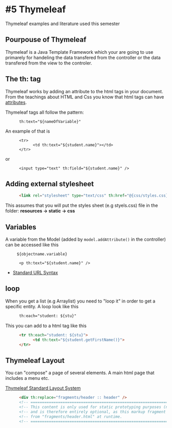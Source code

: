 # #5 Thymeleaf
Thymeleaf examples and literature used this semester

## Pourpouse of Thymeleaf
Thymeleaf is a Java Template Framework which your are going to use primarely for handeling the data transfered from the controller or the data transfered from the view to the controler. 

## The th: tag
Thymeleaf works by adding an attribute to the html tags in your document. From the teachings about HTML and Css you know that html tags can have [attributes](https://www.w3schools.com/html/html_attributes.asp). 

Thymeleaf tags all follow the pattern: 

````        
      th:text="${nameOfVariable}"
````     
An example of that is

````    
      <tr>
            <td th:text="${student.name}"></td>
      </tr>
````         
or  
````      
      <input type="text" th:field="${student.name}" />
````     
## Adding external stylesheet

````html    
      <link rel="stylesheet" type="text/css" th:href="@{css/styles.css}"/>
````   
This assumes that you will put the styles sheet (e.g styels.css) file in the folder:  **resources -> static -> css**


## Variables
A variable from the Model (added by ````model.addAttribute()```` in the controller) can be accessed like this 

````    
     ${objectname.variable} 
````    

````    
      <p th:text="${student.name}" />
````    

* [Standard URL Syntax](http://www.thymeleaf.org/doc/articles/standardurlsyntax.html)


## loop
When you get a list (e.g Arraylist) you need to "loop it" in order to get a specific entity. A loop  look like this
````html
      th:each="student: ${stu}"
````    
This you can add to a html tag like this

````html
      <tr th:each="student: ${stu}">
            <td th:text="${student.getFirstName()}">
      </tr>
````   
## Thymeleaf Layout
You can "compose" a page of several elements. A main html page that includes a menu etc.

[Thymeleaf Standard Layout System](http://www.thymeleaf.org/doc/articles/layouts.html)

````html    
      <div th:replace="fragments/header :: header" />
      <!-- ============================================================================ -->
      <!-- This content is only used for static prototyping purposes (natural templates)-->
      <!-- and is therefore entirely optional, as this markup fragment will be included -->
      <!-- from "fragments/header.html" at runtime.                                     -->
      <!-- ============================================================================ -->
````    
